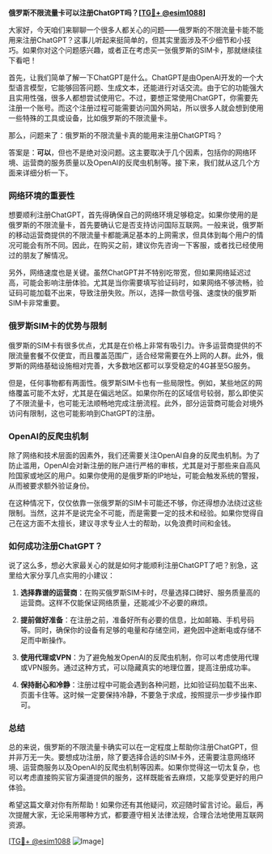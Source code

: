 **俄罗斯不限流量卡可以注册ChatGPT吗？[[TG💪+ @esim1088](https://t.me/s/esim1088)]**

大家好，今天咱们来聊聊一个很多人都关心的问题——俄罗斯的不限流量卡能不能用来注册ChatGPT？这事儿听起来挺简单的，但其实里面涉及不少细节和小技巧。如果你对这个问题感兴趣，或者正在考虑买一张俄罗斯的SIM卡，那就继续往下看吧！

首先，让我们简单了解一下ChatGPT是什么。ChatGPT是由OpenAI开发的一个大型语言模型，它能够回答问题、生成文本，还能进行对话交流。由于它的功能强大且实用性强，很多人都想尝试使用它。不过，要想正常使用ChatGPT，你需要先注册一个账号。而这个注册过程可能需要访问国外网站，所以很多人就会想到使用一些特殊的工具或设备，比如俄罗斯的不限流量卡。

那么，问题来了：俄罗斯的不限流量卡真的能用来注册ChatGPT吗？

答案是：**可以**，但也不是绝对没问题。这主要取决于几个因素，包括你的网络环境、运营商的服务质量以及OpenAI的反爬虫机制等。接下来，我们就从这几个方面来详细分析一下。

### 网络环境的重要性

想要顺利注册ChatGPT，首先得确保自己的网络环境足够稳定。如果你使用的是俄罗斯的不限流量卡，首先要确认它是否支持访问国际互联网。一般来说，俄罗斯的移动运营商提供的不限流量卡都能满足基本的上网需求，但具体到每个用户的情况可能会有所不同。因此，在购买之前，建议你先咨询一下客服，或者找已经使用过的朋友了解情况。

另外，网络速度也是关键。虽然ChatGPT并不特别吃带宽，但如果网络延迟过高，可能会影响注册体验。尤其是当你需要填写验证码时，如果网络不够流畅，验证码可能加载不出来，导致注册失败。所以，选择一款信号强、速度快的俄罗斯SIM卡非常重要。

### 俄罗斯SIM卡的优势与限制

俄罗斯的SIM卡有很多优点，尤其是在价格上非常有吸引力。许多运营商提供的不限流量套餐不仅便宜，而且覆盖范围广，适合经常需要在外上网的人群。此外，俄罗斯的网络基础设施相对完善，大多数地区都可以享受稳定的4G甚至5G服务。

但是，任何事物都有两面性。俄罗斯SIM卡也有一些局限性。例如，某些地区的网络覆盖可能不太好，尤其是在偏远地区。如果你所在的区域信号较弱，那么即使买了不限流量卡，也可能无法顺畅地完成注册流程。此外，部分运营商可能会对境外访问有限制，这也可能影响到ChatGPT的注册。

### OpenAI的反爬虫机制

除了网络和技术层面的因素外，我们还需要关注OpenAI自身的反爬虫机制。为了防止滥用，OpenAI会对新注册的账户进行严格的审核，尤其是对于那些来自高风险国家或地区的用户。如果你使用的是俄罗斯的IP地址，可能会触发系统的警报，从而被要求额外验证身份。

在这种情况下，仅仅依靠一张俄罗斯的SIM卡可能还不够，你还得想办法绕过这些限制。当然，这并不是说完全不可能，而是需要一定的技术和经验。如果你觉得自己在这方面不太擅长，建议寻求专业人士的帮助，以免浪费时间和金钱。

### 如何成功注册ChatGPT？

说了这么多，想必大家最关心的就是如何才能顺利注册ChatGPT了吧？别急，这里给大家分享几点实用的小建议：

1. **选择靠谱的运营商**：在购买俄罗斯SIM卡时，尽量选择口碑好、服务质量高的运营商。这样不仅能保证网络质量，还能减少不必要的麻烦。
   
2. **提前做好准备**：在注册之前，准备好所有必要的信息，比如邮箱、手机号码等。同时，确保你的设备有足够的电量和存储空间，避免因中途断电或存储不足而中断操作。

3. **使用代理或VPN**：为了避免触发OpenAI的反爬虫机制，你可以考虑使用代理或VPN服务。通过这种方式，可以隐藏真实的地理位置，提高注册成功率。

4. **保持耐心和冷静**：注册过程中可能会遇到各种问题，比如验证码加载不出来、页面卡住等。这时候一定要保持冷静，不要急于求成，按照提示一步步操作即可。

### 总结

总的来说，俄罗斯的不限流量卡确实可以在一定程度上帮助你注册ChatGPT，但并非万无一失。要想成功注册，除了要选择合适的SIM卡外，还需要注意网络环境、运营商服务以及OpenAI的反爬虫机制等因素。如果你觉得这一切太复杂，也可以考虑直接购买官方渠道提供的服务，这样既能省去麻烦，又能享受更好的用户体验。

希望这篇文章对你有所帮助！如果你还有其他疑问，欢迎随时留言讨论。最后，再次提醒大家，无论采用哪种方式，都要遵守相关法律法规，合理合法地使用互联网资源。

[[TG💪+ @esim1088](https://t.me/s/esim1088) ![Image](https://i.postimg.cc/4NQfJmqS/Snipaste-2025-05-13-00-14-12.png)]